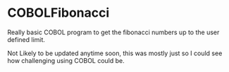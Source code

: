 # COBOLFibonacci
Really basic COBOL program to get the fibonacci numbers up to the user defined limit. 


Not Likely to be updated anytime soon, this was mostly just so I could see how challenging using COBOL could be. 
